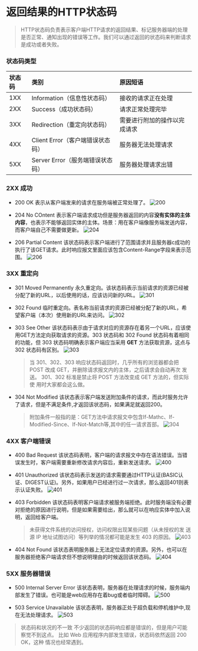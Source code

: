 # 返回结果的HTTP状态码

> HTTP状态码负责表示客户端HTTP请求的返回结果、标记服务器端的处理是否正常、通知出现的错误等工作。我们可以通过返回的状态码来判断请求是成功或者失败。

### 状态码类型
状态码 | 类别 | 原因短语
:---  |:---  |:----
1XX| Information（信息性状态码）|接收的请求正在处理
2XX|Success（成功状态码）|请求正常处理完毕
3XX|Redirection（重定向状态码）|需要进行附加的操作以完成请求
4XX|Client Error（客户端错误状态码）|服务器无法处理请求
5XX|Server Error（服务端错误状态码）|服务器处理请求出错

### 2XX 成功
  * 200 OK 表示从客户端发来的请求在服务端被正常处理了。
  ![200](../../image/C4/200.png)

  * 204 No COntent 表示客户端请求成功但是服务器返回的内容**没有实体的主体内容**，也表示不能够返回实体的主体。场景：用在客户端像服务端发送内容，而客户端自己不需要做更新。
  ![204](../../image/C4/204.png)

  * 206 Partial Content 该状态码表示客户端进行了范围请求并且服务器c成功的执行了该GET请求。此时响应报文里面应该包含Content-Range字段来表示范围。
  ![206](../../image/C4/206.png)

### 3XX 重定向
  * 301 Moved Permanently 永久重定向。该状态码表示当前请求的资源已经被分配了新的URL，以后使用的话，应该访问新的URL。
  ![301](../../image/C4/301.png)

  * 302 Found 临时重定向。表名称当前请求的资源已经被分配了新的URL，希望客户端（本次）使用新的URL来访问。
  ![302](../../image/C4/302.png)

  * 303 See Other 该状态码表示由于请求对应的资源存在着另一个URL，应该使用GET方法定向获取请求的资源。303 状态码和 302 Found 状态码有着相同的功能，但 303 状态码明确表示客户端应当采用 **GET** 方法获取资源，这点与 302 状态码有区别。
  ![303](../../image/C4/303.png)
    > 当 301、302、303 响应状态码返回时，几乎所有的浏览器都会把
    POST 改成 GET，并删除请求报文内的主体，之后请求会自动再次
    发送。
    301、302 标准是禁止将 POST 方法改变成 GET 方法的，但实际使
    用时大家都会这么做。
  
  * 304 Not Modified 该状态表示客户端发送附加条件的请求，而此时服务允许了请求，但是不满足条件,才返回该状态码，如果满足就返回200。
    > 附加条件一般指的是：GET方法中请求报文中包含If-Mathc、If-Modified-Since、If-Not-Match等,其中的任一请求首部。
  ![304](../../image/C4/304.png)

### 4XX 客户端错误
  * 400 Bad Request 该状态码表明，客户端的请求报文中存在语法错误。当错误发生时，客户端需要重新修改请求内容后，重新发送请求。
  ![400](../../image/C4/400.png)

  * 401 Unauthorized 该状态码表示发送的请求需要通过HTTP认证(BASIC认证、DIGEST认证)。另外，如果用户已经进行过一次请求，那么返回401则表示认证失败。
  ![401](../../image/C4/401.png)

  * 403 Forbidden 该状态码表明客户端请求被服务端拒绝。此时服务端没有必要对拒绝的原因进行说明，但是如果需要给出，那么就可以在响应实体中加入说明，返回给客户端。
    > 未获得文件系统的访问授权，访问权限出现某些问题（从未授权的发
    送源 IP 地址试图访问）等列举的情况都可能是发生 403 的原因。
  ![403](../../image/C4/403.png)

  * 404 Not Found 该状态表明服务器上无法定位请求的资源。另外，也可以在服务器拒绝客户端请求但不想说明理由的时候返回该状态码。
  ![404](../../image/C4/404.png)

### 5XX 服务器错误
  * 500 Internal Server Error 该状态表明，服务器在处理请求的时候，服务端内部发生了错误。也可能是web应用存在着bug或者临时障碍。
  ![500](../../image/C4/500.png)

  * 503 Service Unavailable 该状态表明，服务器正处于超负载和停机维护中,现在无法处理请求。
  ![503](../../image/C4/503.png)

> 状态码和状况的不一致
不少返回的状态码响应都是错误的，但是用户可能察觉不到这点。
比如 Web 应用程序内部发生错误，状态码依然返回 200 OK，这种
情况也经常遇到。




  
